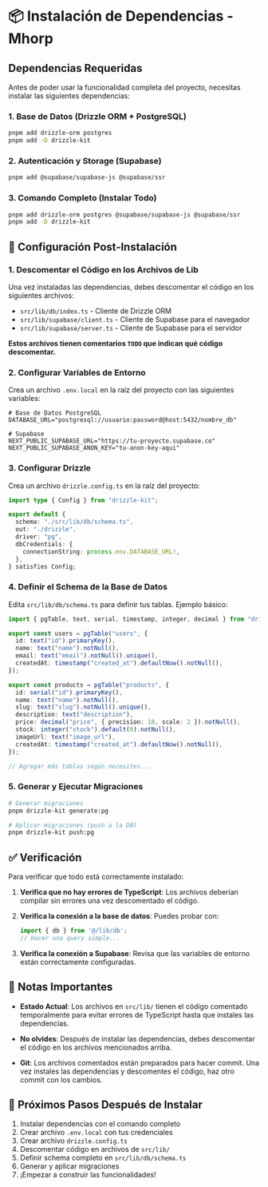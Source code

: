 # 📦 Instalación de Dependencias - Mhorp

## Dependencias Requeridas

Antes de poder usar la funcionalidad completa del proyecto, necesitas instalar las siguientes dependencias:

### 1. Base de Datos (Drizzle ORM + PostgreSQL)

```bash
pnpm add drizzle-orm postgres
pnpm add -D drizzle-kit
```

### 2. Autenticación y Storage (Supabase)

```bash
pnpm add @supabase/supabase-js @supabase/ssr
```

### 3. Comando Completo (Instalar Todo)

```bash
pnpm add drizzle-orm postgres @supabase/supabase-js @supabase/ssr
pnpm add -D drizzle-kit
```

## 🔧 Configuración Post-Instalación

### 1. Descomentar el Código en los Archivos de Lib

Una vez instaladas las dependencias, debes descomentar el código en los siguientes archivos:

- `src/lib/db/index.ts` - Cliente de Drizzle ORM
- `src/lib/supabase/client.ts` - Cliente de Supabase para el navegador
- `src/lib/supabase/server.ts` - Cliente de Supabase para el servidor

**Estos archivos tienen comentarios `TODO` que indican qué código descomentar.**

### 2. Configurar Variables de Entorno

Crea un archivo `.env.local` en la raíz del proyecto con las siguientes variables:

```env
# Base de Datos PostgreSQL
DATABASE_URL="postgresql://usuario:password@host:5432/nombre_db"

# Supabase
NEXT_PUBLIC_SUPABASE_URL="https://tu-proyecto.supabase.co"
NEXT_PUBLIC_SUPABASE_ANON_KEY="tu-anon-key-aqui"
```

### 3. Configurar Drizzle

Crea un archivo `drizzle.config.ts` en la raíz del proyecto:

```typescript
import type { Config } from "drizzle-kit";

export default {
  schema: "./src/lib/db/schema.ts",
  out: "./drizzle",
  driver: "pg",
  dbCredentials: {
    connectionString: process.env.DATABASE_URL!,
  },
} satisfies Config;
```

### 4. Definir el Schema de la Base de Datos

Edita `src/lib/db/schema.ts` para definir tus tablas. Ejemplo básico:

```typescript
import { pgTable, text, serial, timestamp, integer, decimal } from "drizzle-orm/pg-core";

export const users = pgTable("users", {
  id: text("id").primaryKey(),
  name: text("name").notNull(),
  email: text("email").notNull().unique(),
  createdAt: timestamp("created_at").defaultNow().notNull(),
});

export const products = pgTable("products", {
  id: serial("id").primaryKey(),
  name: text("name").notNull(),
  slug: text("slug").notNull().unique(),
  description: text("description"),
  price: decimal("price", { precision: 10, scale: 2 }).notNull(),
  stock: integer("stock").default(0).notNull(),
  imageUrl: text("image_url"),
  createdAt: timestamp("created_at").defaultNow().notNull(),
});

// Agregar más tablas según necesites...
```

### 5. Generar y Ejecutar Migraciones

```bash
# Generar migraciones
pnpm drizzle-kit generate:pg

# Aplicar migraciones (push a la DB)
pnpm drizzle-kit push:pg
```

## ✅ Verificación

Para verificar que todo está correctamente instalado:

1. **Verifica que no hay errores de TypeScript**: Los archivos deberían compilar sin errores una vez descomentado el código.

2. **Verifica la conexión a la base de datos**: Puedes probar con:
   ```typescript
   import { db } from '@/lib/db';
   // Hacer una query simple...
   ```

3. **Verifica la conexión a Supabase**: Revisa que las variables de entorno están correctamente configuradas.

## 📝 Notas Importantes

- **Estado Actual**: Los archivos en `src/lib/` tienen el código comentado temporalmente para evitar errores de TypeScript hasta que instales las dependencias.

- **No olvides**: Después de instalar las dependencias, debes descomentar el código en los archivos mencionados arriba.

- **Git**: Los archivos comentados están preparados para hacer commit. Una vez instales las dependencias y descomentes el código, haz otro commit con los cambios.

## 🚀 Próximos Pasos Después de Instalar

1. Instalar dependencias con el comando completo
2. Crear archivo `.env.local` con tus credenciales
3. Crear archivo `drizzle.config.ts`
4. Descomentar código en archivos de `src/lib/`
5. Definir schema completo en `src/lib/db/schema.ts`
6. Generar y aplicar migraciones
7. ¡Empezar a construir las funcionalidades!
